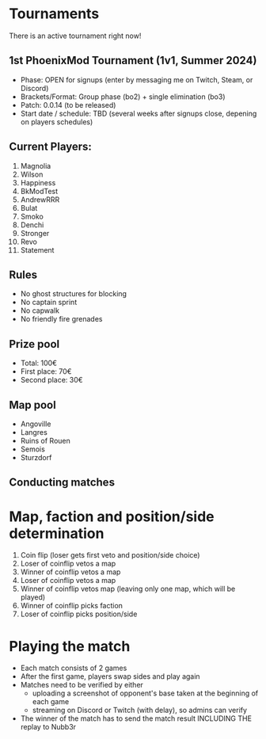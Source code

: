 # Tournaments
There is an active tournament right now!

## 1st PhoenixMod Tournament (1v1, Summer 2024)

- Phase: OPEN for signups (enter by messaging me on Twitch, Steam, or Discord)
- Brackets/Format: Group phase (bo2) + single elimination (bo3)
- Patch: 0.0.14 (to be released)
- Start date / schedule: TBD (several weeks after signups close, depening on players schedules)

## Current Players:
1. Magnolia
2. Wilson
3. Happiness
4. BkModTest
5. AndrewRRR
6. Bulat
7. Smoko
8. Denchi
9. Stronger
10. Revo
11. Statement

## Rules
- No ghost structures for blocking
- No captain sprint
- No capwalk
- No friendly fire grenades

## Prize pool
- Total: 100€
- First place: 70€
- Second place: 30€

## Map pool
- Angoville
- Langres
- Ruins of Rouen
- Semois
- Sturzdorf

## Conducting matches

# Map, faction and position/side determination
1. Coin flip (loser gets first veto and position/side choice)
2. Loser of coinflip vetos a map
3. Winner of coinflip vetos a map
4. Loser of coinflip vetos a map
5. Winner of coinflip vetos map (leaving only one map, which will be played)
6. Winner of coinflip picks faction
7. Loser of coinflip picks position/side
   
# Playing the match
- Each match consists of 2 games
- After the first game, players swap sides and play again
- Matches need to be verified by either
  - uploading a screenshot of opponent's base taken at the beginning of each game
  - streaming on Discord or Twitch (with delay), so admins can verify
- The winner of the match has to send the match result INCLUDING THE replay to Nubb3r


